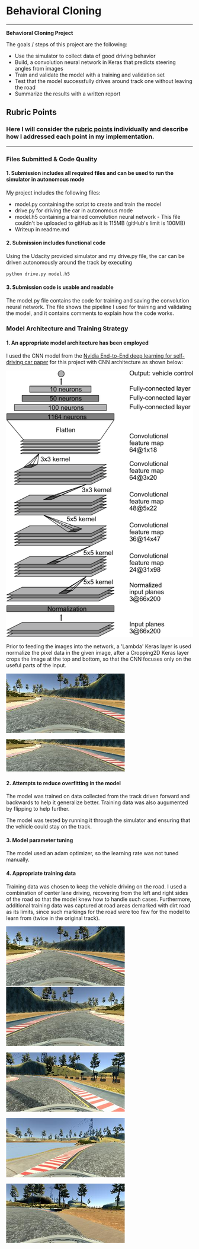 # **Behavioral Cloning** 

---

**Behavioral Cloning Project**

The goals / steps of this project are the following:
* Use the simulator to collect data of good driving behavior
* Build, a convolution neural network in Keras that predicts steering angles from images
* Train and validate the model with a training and validation set
* Test that the model successfully drives around track one without leaving the road
* Summarize the results with a written report


[//]: # (Image References)

[image1]: ./images/center_img.jpg "Sample Capture"
[image2]: ./images/center_crop.jpg "Sample Capture, Cropped"
[image3]: ./images/recovery1.jpg "Recovery Image"
[image4]: ./images/recovery2.jpg "Recovery Image"
[image5]: ./images/cnn-architecture.png "CNN Architecture"
[image6]: ./images/recovery_dirt.jpg "Recovery, dirt"
[image7]: ./images/center_img_flipped.jpg "Flipped Image"

## Rubric Points
### Here I will consider the [rubric points](https://review.udacity.com/#!/rubrics/432/view) individually and describe how I addressed each point in my implementation.  

---
### Files Submitted & Code Quality

#### 1. Submission includes all required files and can be used to run the simulator in autonomous mode

My project includes the following files:
* model.py containing the script to create and train the model
* drive.py for driving the car in autonomous mode
* model.h5 containing a trained convolution neural network - This file couldn't be uploaded to gitHub as it is 115MB (gitHub's limit is 100MB)
* Writeup in readme.md

#### 2. Submission includes functional code
Using the Udacity provided simulator and my drive.py file, the car can be driven autonomously around the track by executing 
```sh
python drive.py model.h5
```

#### 3. Submission code is usable and readable

The model.py file contains the code for training and saving the convolution neural network. The file shows the pipeline I used for training and validating the model, and it contains comments to explain how the code works.

### Model Architecture and Training Strategy

#### 1. An appropriate model architecture has been employed

I used the CNN model from the [Nvidia End-to-End deep learning for self-driving car paper](https://devblogs.nvidia.com/parallelforall/deep-learning-self-driving-cars/) for this project with CNN architecture as shown below:

![image5]

Prior to feeding the images into the network, a 'Lambda' Keras layer is used normalize the pixel data in the given image, after a Cropping2D Keras layer crops the image at the top and bottom, so that the CNN focuses only on the useful parts of the input.

![image1]

![image2]


#### 2. Attempts to reduce overfitting in the model

The model was trained on data collected from the track driven forward and backwards to help it generalize better. Training data was also augumented by flipping to help further.

The model was tested by running it through the simulator and ensuring that the vehicle could stay on the track.

#### 3. Model parameter tuning

The model used an adam optimizer, so the learning rate was not tuned manually.

#### 4. Appropriate training data

Training data was chosen to keep the vehicle driving on the road. I used a combination of center lane driving, recovering from the left and right sides of the road so that the model knew how to handle such cases.
Furthermore, additional training data was captured at road areas demarked with dirt road as its limits, since such markings for the road were too few for the model to learn from (twice in the original track).

![image1] ![image7]

![image3] 

![image4]

![image6]


